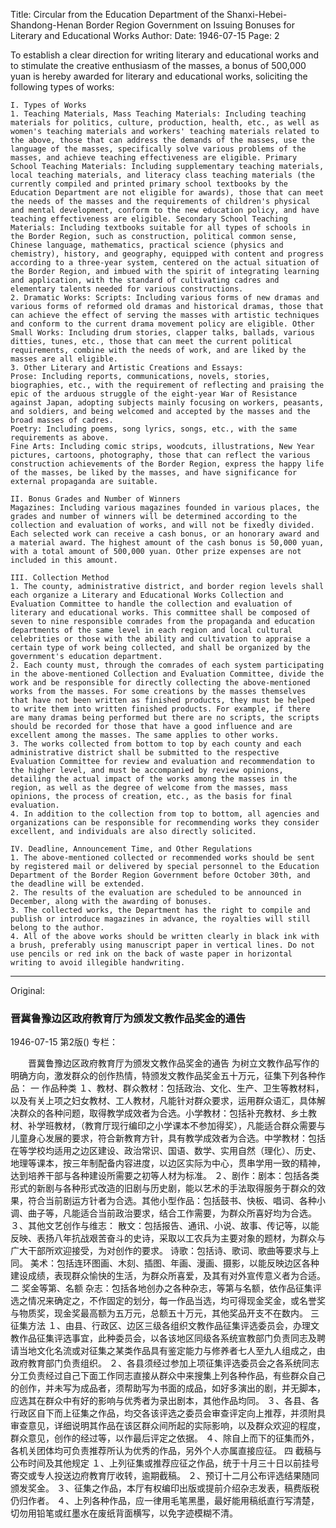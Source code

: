 Title: Circular from the Education Department of the Shanxi-Hebei-Shandong-Henan Border Region Government on Issuing Bonuses for Literary and Educational Works
Author:
Date: 1946-07-15
Page: 2

To establish a clear direction for writing literary and educational works and to stimulate the creative enthusiasm of the masses, a bonus of 500,000 yuan is hereby awarded for literary and educational works, soliciting the following types of works:

	I. Types of Works
	1. Teaching Materials, Mass Teaching Materials: Including teaching materials for politics, culture, production, health, etc., as well as women's teaching materials and workers' teaching materials related to the above, those that can address the demands of the masses, use the language of the masses, specifically solve various problems of the masses, and achieve teaching effectiveness are eligible. Primary School Teaching Materials: Including supplementary teaching materials, local teaching materials, and literacy class teaching materials (the currently compiled and printed primary school textbooks by the Education Department are not eligible for awards), those that can meet the needs of the masses and the requirements of children's physical and mental development, conform to the new education policy, and have teaching effectiveness are eligible. Secondary School Teaching Materials: Including textbooks suitable for all types of schools in the Border Region, such as construction, political common sense, Chinese language, mathematics, practical science (physics and chemistry), history, and geography, equipped with content and progress according to a three-year system, centered on the actual situation of the Border Region, and imbued with the spirit of integrating learning and application, with the standard of cultivating cadres and elementary talents needed for various constructions.
	2. Dramatic Works: Scripts: Including various forms of new dramas and various forms of reformed old dramas and historical dramas, those that can achieve the effect of serving the masses with artistic techniques and conform to the current drama movement policy are eligible. Other Small Works: Including drum stories, clapper talks, ballads, various ditties, tunes, etc., those that can meet the current political requirements, combine with the needs of work, and are liked by the masses are all eligible.
	3. Other Literary and Artistic Creations and Essays:
	Prose: Including reports, communications, novels, stories, biographies, etc., with the requirement of reflecting and praising the epic of the arduous struggle of the eight-year War of Resistance against Japan, adopting subjects mainly focusing on workers, peasants, and soldiers, and being welcomed and accepted by the masses and the broad masses of cadres.
	Poetry: Including poems, song lyrics, songs, etc., with the same requirements as above.
	Fine Arts: Including comic strips, woodcuts, illustrations, New Year pictures, cartoons, photography, those that can reflect the various construction achievements of the Border Region, express the happy life of the masses, be liked by the masses, and have significance for external propaganda are suitable.

	II. Bonus Grades and Number of Winners
	Magazines: Including various magazines founded in various places, the grades and number of winners will be determined according to the collection and evaluation of works, and will not be fixedly divided. Each selected work can receive a cash bonus, or an honorary award and a material award. The highest amount of the cash bonus is 50,000 yuan, with a total amount of 500,000 yuan. Other prize expenses are not included in this amount.

	III. Collection Method
	1. The county, administrative district, and border region levels shall each organize a Literary and Educational Works Collection and Evaluation Committee to handle the collection and evaluation of literary and educational works. This committee shall be composed of seven to nine responsible comrades from the propaganda and education departments of the same level in each region and local cultural celebrities or those with the ability and cultivation to appraise a certain type of work being collected, and shall be organized by the government's education department.
	2. Each county must, through the comrades of each system participating in the above-mentioned Collection and Evaluation Committee, divide the work and be responsible for directly collecting the above-mentioned works from the masses. For some creations by the masses themselves that have not been written as finished products, they must be helped to write them into written finished products. For example, if there are many dramas being performed but there are no scripts, the scripts should be recorded for those that have a good influence and are excellent among the masses. The same applies to other works.
	3. The works collected from bottom to top by each county and each administrative district shall be submitted to the respective Evaluation Committee for review and evaluation and recommendation to the higher level, and must be accompanied by review opinions, detailing the actual impact of the works among the masses in the region, as well as the degree of welcome from the masses, mass opinions, the process of creation, etc., as the basis for final evaluation.
	4. In addition to the collection from top to bottom, all agencies and organizations can be responsible for recommending works they consider excellent, and individuals are also directly solicited.

	IV. Deadline, Announcement Time, and Other Regulations
	1. The above-mentioned collected or recommended works should be sent by registered mail or delivered by special personnel to the Education Department of the Border Region Government before October 30th, and the deadline will be extended.
	2. The results of the evaluation are scheduled to be announced in December, along with the awarding of bonuses.
	3. The collected works, the Department has the right to compile and publish or introduce magazines in advance, the royalties will still belong to the author.
	4. All of the above works should be written clearly in black ink with a brush, preferably using manuscript paper in vertical lines. Do not use pencils or red ink on the back of waste paper in horizontal writing to avoid illegible handwriting.



<hr /> 

Original: 


### 晋冀鲁豫边区政府教育厅为颁发文教作品奖金的通告

1946-07-15
第2版()
专栏：

　　晋冀鲁豫边区政府教育厅为颁发文教作品奖金的通告
    为树立文教作品写作的明确方向，激发群众的创作热情，特颁发文教作品奖金五十万元，征集下列各种作品：
            一  作品种类
    １、教材、群众教材：包括政治、文化、生产、卫生等教材料，以及有关上项之妇女教材、工人教材，凡能针对群众要求，运用群众语汇，具体解决群众的各种问题，取得教学成效者为合选。小学教材：包括补充教材、乡土教材、补学班教材，（教育厅现行编印之小学课本不参加得奖），凡能适合群众需要与儿童身心发展的要求，符合新教育方针，具有教学成效者为合选。中学教材：包括在等学校均适用之边区建设、政治常识、国语、数学、实用自然（理化）、历史、地理等课本，按三年制配备内容进度，以边区实际为中心，贯串学用一致的精神，达到培养干部与各种建设所需要之初等人材为标准。
    ２、剧作：剧本：包括各类形式的新剧与各种形式改造的旧剧与历史剧，能以艺术的手法取得服务于群众的效果，符合当前剧运方针者为合选。其他小型作品：包括鼓书、快板、唱词、各种小调、曲子等，凡能适合当前政治要求，结合工作需要，为群众所喜好均为合选。
    ３、其他文艺创作与维志：
    散文：包括报告、通讯、小说、故事、传记等，以能反映、表扬八年抗战艰苦奋斗的史诗，采取以工农兵为主要对象的题材，为群众与广大干部所欢迎接受，为对创作的要求。
    诗歌：包括诗、歌词、歌曲等要求与上同。
    美术：包括连环图画、木刻、插图、年画、漫画、摄影，以能反映边区各种建设成绩，表现群众愉快的生活，为群众所喜爱，及其有对外宣传意义者为合适。
            二  奖金等第、名额
    杂志：包括各地创办之各种杂志，等第与名额，依作品征集评选之情况来确定之，不作固定的划分，每一作品当选，均可得现金奖金，或名誉奖与物质奖，现金奖最高额为五万元，总额五十万元，其他奖品开支不在数内。
            三  征集方法
    １、由县、行政区、边区三级各组织文教作品征集评选委员会，办理文教作品征集评选事宜，此种委员会，以各该地区同级各系统宣教部门负责同志及聘请当地文化名流或对征集之某类作品具有鉴定能力与修养者七人至九人组成之，由政府教育部门负责组织。
    ２、各县须经过参加上项征集评选委员会之各系统同志分工负责经过自己下面工作同志直接从群众中来搜集上列各种作品，有些群众自己的创作，并未写为成品者，须帮助写为书面的成品，如好多演出的剧，并无脚本，应选其在群众中有好的影响与优秀者为录出剧本，其他作品均同。
    ３、各县、各行政区自下而上征集之作品，均交各该评选之委员会审查评定向上推荐，并须附具审查意见，详细说明其作品在该区群众间所起的实际影响，以及群众欢迎的程度，群众意见，创作的经过等，以作最后评定之依据。
    ４、除自上而下的征集而外，各机关团体均可负责推荐所认为优秀的作品，另外个人亦属直接应征。
            四  截稿与公布时间及其他规定
    １、上列征集或推荐应征之作品，统于十月三十日以前挂号寄交或专人投送边府教育厅收转，逾期截稿。
    ２、预订十二月公布评选结果随同颁发奖金。
    ３、征集之作品，本厅有权编印出版或提前介绍杂志发表，稿费版税仍归作者。
    ４、上列各种作品，应一律用毛笔黑墨，最好能用稿纸直行写清楚，切勿用铅笔或红墨水在废纸背面横写，以免字迹模糊不清。
